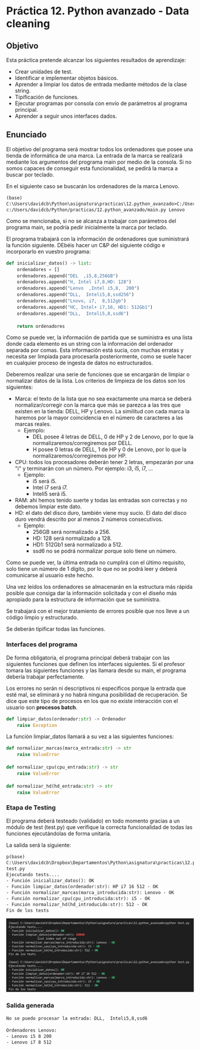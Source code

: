 # Práctica 12. Python avanzado - Data cleaning

## Objetivo
Esta práctica pretende alcanzar los siguientes resultados de aprendizaje:
- Crear unidades de test.
- Identificar e implementar objetos básicos.
- Aprender a limpiar los datos de entrada mediante métodos de la clase string.
- Tipificación de funciones.
- Ejecutar programas por consola con envío de parámetros al programa principal.
- Aprender a seguir unos interfaces dados.

## Enunciado

El objetivo del programa será mostrar todos los ordenadores que posee una tienda de informática de una marca. La entrada de la marca se realizará mediante los argumentos del programa main por medio de la consola. Si no somos capaces de conseguir esta funcionalidad, se pedirá la marca a buscar por teclado. 

En el siguiente caso se buscarán los ordenadores de la marca Lenovo.

```
(base) C:\Users\davidcb\Python\asignatura\practicas\12.python_avanzado>C:/Users/davidcb/Anaconda3/python.exe c:/Users/davidcb/Python/practicas/12.python_avanzado/main.py Lenovo 
``` 

Como se mencionaba, si no se alcanza a trabajar con parámetros del programa main, se podría pedir inicialmente la marca por teclado.


El programa trabajará con la información de ordenadores que suministrará la función siguiente. DEbéis hacer un C&P del siguiente código e incorporarlo en vuestro programa:

```python
def inicializar_datos() -> list:
    ordenadores = []
    ordenadores.append("DEL  ,i5,8,256GB")
    ordenadores.append("H, Intel i7,8,HD: 128")
    ordenadores.append("Lenvo  ,Intel i5,8,  200")
    ordenadores.append("DLL,  Inteli5,8,ssd256")
    ordenadores.append("Lnovo, i7,  8,512gb")
    ordenadores.append("HC, Intel+ i7,16, HD1: 512Gb1")
    ordenadores.append("DLL,  Inteli5,8,ssd6")

    return ordenadores
```

Como se puede ver, la información de partida que se suministra es una lista donde cada elemento es un string con la información del ordenador separada por comas. Esta información está sucia, con muchas erratas y necesita ser limpiada para procesarla posteriormente, como se suele hacer en cualquier proceso de ingesta de datos no estructurados.

Deberemos realizar una serie de funciones que se encargarán de limpiar o normalizar datos de la lista. Los criterios de limpieza de los datos son los siguientes:
- Marca: el texto de la lista que no sea exactamente una marca se deberá normalizar/corregir con la marca que más se parezca a las tres que existen en la tienda: DELL, HP y Lenovo. La similitud con cada marca la haremos por la mayor coincidencia en el número de caracteres a las marcas reales. 
    + Ejemplo:
        - DEL posee 4 letras de DELL, 0 de HP y 2 de Lenovo, por lo que la normalizaremos/corregiremos por DELL.
        - H posee 0 letras de DELL, 1 de HP y 0 de Lenovo, por lo que la normalizaremos/corregiremos por HP.
- CPU: todos los procesadores deberán tener 2 letras, empezarán por una "i" y terminarán con un número. Por ejemplo: i3, i5, i7, ...
    + Ejemplo:
        - i5 será i5.
        - Intel i7 será i7.
        - Inteli5 será i5.
- RAM: ahí hemos tenido suerte y todas las entradas son correctas y no debemos limpiar este dato.
- HD: el dato del disco duro, también viene muy sucio. El dato del disco duro vendrá descrito por al menos 2 números consecutivos.
    + Ejemplo:
        - 256GB será normalizado a 256.
        - HD: 128 será normalizado a 128.
        - HD1: 512Gb1 será normalizado a 512.
        - ssd6 no se podrá normalizar porque solo tiene un número.

Como se puede ver, la última entrada no cumplirá con el último requisito, solo tiene un número de 1 dígito, por lo que no se podrá leer y deberá comunicarse al usuario este hecho.

Una vez leídos los ordenadores se almacenarán en la estructura más rápida posible que consiga dar la información solicitada y con el diseño más apropiado para la estructura de información que se suministra.

Se trabajará con el mejor tratamiento de errores posible que nos lleve a un código limpio y estructurado. 

Se deberán tipificar todas las funciones.


### Interfaces del programa

De forma obligatoria, el programa principal deberá trabajar con las siguientes funciones que definen los interfaces siguientes. Si el profesor tomara las siguientes funciones y las llamara desde su main, el programa debería trabajar perfectamente.

Los errores no serán ni descriptivos ni específicos porque la entrada que esté mal, se eliminará y no habrá ninguna posibilidad de recuperación. Se dice que este tipo de procesos en los que no existe interacción con el usuario son **procesos batch**.

```python
def limpiar_datos(ordenador:str) -> Ordenador
    raise Exception
```
La función limpiar_datos llamará a su vez a las siguientes funciones:

```python
def normalizar_marcas(marca_entrada:str) -> str
    raise ValueError

def normalizar_cpu(cpu_entrada:str) -> str
    raise ValueError

def normalizar_hd(hd_entrada:str) -> str
    raise ValueError
```

### Etapa de Testing

El programa deberá testeado (validado) en todo momento gracias a un módulo de test (test.py) que verifique la correcta funcionalidad de todas las funciones ejecutándolas de forma unitaria.

La salida será la siguiente:
```
p(base) C:\Users\davidcb\Dropbox\Departamentos\Python\asignatura\practicas\12.python_avanzado>python test.py
Ejecutando tests....
- Función inicializar_datos(): OK
- Función limpiar_datos(ordenador:str): HP i7 16 512 - OK
- Función normalizar_marcas(marca_introducida:str): Lenovo - OK
- Función normalizar_cpu(cpu_introducida:str): i5 - OK
- Función normalizar_hd(hd_introducido:str): 512 - OK
Fin de los tests
```

![Output](output_new.jpg)

### Salida generada

```
No se puedo procesar la entrada: DLL,  Inteli5,8,ssd6

Ordenadores Lenovo:
- Lenovo i5 8 200
- Lenovo i7 8 512
```




